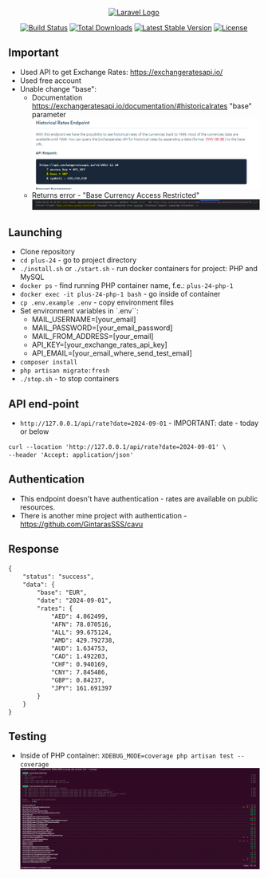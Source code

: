 <p align="center"><a href="https://laravel.com" target="_blank"><img src="https://raw.githubusercontent.com/laravel/art/master/logo-lockup/5%20SVG/2%20CMYK/1%20Full%20Color/laravel-logolockup-cmyk-red.svg" width="400" alt="Laravel Logo"></a></p>

<p align="center">
<a href="https://github.com/laravel/framework/actions"><img src="https://github.com/laravel/framework/workflows/tests/badge.svg" alt="Build Status"></a>
<a href="https://packagist.org/packages/laravel/framework"><img src="https://img.shields.io/packagist/dt/laravel/framework" alt="Total Downloads"></a>
<a href="https://packagist.org/packages/laravel/framework"><img src="https://img.shields.io/packagist/v/laravel/framework" alt="Latest Stable Version"></a>
<a href="https://packagist.org/packages/laravel/framework"><img src="https://img.shields.io/packagist/l/laravel/framework" alt="License"></a>
</p>

## Important

- Used API to get Exchange Rates: https://exchangeratesapi.io/
- Used free account
- Unable change "base":
  - Documentation https://exchangeratesapi.io/documentation/#historicalrates "base" parameter
  ![img.png](img.png)
  - Returns error - "Base Currency Access Restricted"
  ![img_1.png](img_1.png)

## Launching

- Clone repository
- `cd plus-24` - go to project directory
- `./install.sh` or `./start.sh` - run docker containers for project: PHP and MySQL
- `docker ps` - find running PHP container name, f.e.: `plus-24-php-1`
- `docker exec -it plus-24-php-1 bash` - go inside of container
- `cp .env.example .env` - copy environment files
- Set environment variables in `.env``:
  - MAIL_USERNAME=[your_email]
  - MAIL_PASSWORD=[your_email_password]
  - MAIL_FROM_ADDRESS=[your_email]
  - API_KEY=[your_exchange_rates_api_key]
  - API_EMAIL=[your_email_where_send_test_email]
- `composer install`
- `php artisan migrate:fresh`
- `./stop.sh` - to stop containers

## API end-point
- `http://127.0.0.1/api/rate?date=2024-09-01` - IMPORTANT: date - today or below
```
curl --location 'http://127.0.0.1/api/rate?date=2024-09-01' \
--header 'Accept: application/json'
```

## Authentication
- This endpoint doesn't have authentication - rates are available on public resources.
- There is another mine project with authentication - https://github.com/GintarasSSS/cavu

## Response
```
{
    "status": "success",
    "data": {
        "base": "EUR",
        "date": "2024-09-01",
        "rates": {
            "AED": 4.062499,
            "AFN": 78.070516,
            "ALL": 99.675124,
            "AMD": 429.792738,
            "AUD": 1.634753,
            "CAD": 1.492203,
            "CHF": 0.940169,
            "CNY": 7.845486,
            "GBP": 0.84237,
            "JPY": 161.691397
        }
    }
}
```

## Testing
- Inside of PHP container: `XDEBUG_MODE=coverage php artisan test --coverage`
![img_2.png](img_2.png)
